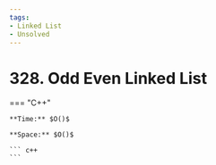 ```yaml
---
tags:
- Linked List
- Unsolved
---
```



# 328. Odd Even Linked List

=== "C++"

    **Time:** $O()$

    **Space:** $O()$

    ``` c++
    ```